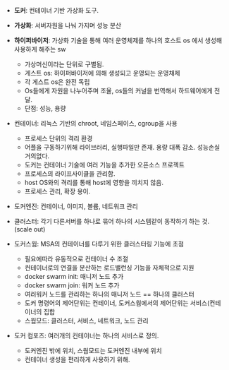 - **도커**: 컨테이너 기반 가상화 도구.
- **가상화**: 서버자원을 나눠 가지며 성능 분산
- **하이퍼바이저**: 가상화 기술을 통해 여러 운영체제를 하나의 호스트 os 에서 생성해 사용하게 해주는 sw

  - 가상머신이라는 단위로 구별됨.
  - 게스트 os: 하이퍼바이저에 의해 생성되고 운영되는 운영채제
  - 각 게스트 os은 완전 독립
  - Os들에게 자원을 나누어주며 조율, os들의 커널을 번역해서 하드웨어에게 전달.
  - 단점: 성능, 용량

- 컨테이너: 리눅스 기반의 chroot, 네임스페이스, cgroup을 사용

  - 프로세스 단위의 격리 환경
  - 어플을 구동하기위해 라이브러리, 실행파일만 존재. 용량 대폭 감소. 성능손실 거의없다.
  - 도커는 컨테이너 기술에 여러 기능을 추가한 오픈소스 프로젝트
  - 프로세스의 라이프사이클을 관리함.
  - host OS와의 격리를 통해 host에 영향을 끼치지 않음.
  - 프로세스 관리, 확장 용이.

- 도커엔진: 컨테이너, 이미지, 볼륨, 네트워크 관리

- 클러스터: 각기 다른서버를 하나로 묶어 하나의 시스템같이 동작하기 하는 것.(scale out)

- 도커스웜: MSA의 컨테이너를 다루기 위한 클러스터링 기능에 초점

  - 필요에따라 유동적으로 컨테이너 수 조절
  - 컨테이너로의 연결을 분산하는 로드밸런싱 기능을 자체적으로 지원
  - docker swarm init: 매니저 노드 추가
  - docker swarm join: 워커 노드 추가
  - 여러워커 노드를 관리하는 하나의 매니저 노드 == 하나의 클러스터
  - 도커 명령어의 제어단위는 컨테이너, 도커스웜에서의 제어단위는 서비스(컨테이너의 집합
  - 스웜모드: 클러스터, 서비스, 네트워크, 노드 관리

- 도커 컴포즈: 여러개의 컨테이너는 하나의 서비스로 정의.
  - 도커엔진 밖에 위치, 스웜모드는 도커엔진 내부에 위치
  - 컨테이너 생성을 편리하게 사용하기 위해.
